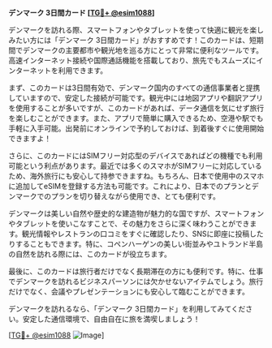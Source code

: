 **デンマーク 3日間カード [[TG💪+ @esim1088](https://t.me/s/esim1088)]**

デンマークを訪れる際、スマートフォンやタブレットを使って快適に観光を楽しみたい方には「デンマーク 3日間カード」がおすすめです！このカードは、短期間でデンマークの主要都市や観光地を巡る方にとって非常に便利なツールです。高速インターネット接続や国際通話機能を搭載しており、旅先でもスムーズにインターネットを利用できます。

まず、このカードは3日間有効で、デンマーク国内のすべての通信事業者と提携していますので、安定した接続が可能です。観光中には地図アプリや翻訳アプリを使用することが多いですが、このカードがあれば、データ通信を気にせず旅行を楽しむことができます。また、アプリで簡単に購入できるため、空港や駅でも手軽に入手可能。出発前にオンラインで予約しておけば、到着後すぐに使用開始できますよ！

さらに、このカードにはSIMフリー対応型のデバイスであればどの機種でも利用可能という利点があります。最近では多くのスマホがSIMフリーに対応しているため、海外旅行にも安心して持参できますね。もちろん、日本で使用中のスマホに追加してeSIMを登録する方法も可能です。これにより、日本でのプランとデンマークでのプランを切り替えながら使用でき、とても便利です。

デンマークは美しい自然や歴史的な建造物が魅力的な国ですが、スマートフォンやタブレットを使いこなすことで、その魅力をさらに深く味わうことができます。観光情報やレストランの口コミをすぐに確認したり、SNSに即座に投稿したりすることもできます。特に、コペンハーゲンの美しい街並みやユトランド半島の自然を訪れる際には、このカードが役立ちます。

最後に、このカードは旅行者だけでなく長期滞在の方にも便利です。特に、仕事でデンマークを訪れるビジネスパーソンには欠かせないアイテムでしょう。旅行だけでなく、会議やプレゼンテーションにも安心して臨むことができます。

デンマークを訪れるなら、「デンマーク 3日間カード」を利用してみてください。安定した通信環境で、自由自在に旅を満喫しましょう！

[[TG💪+ @esim1088](https://t.me/s/esim1088) ![Image](https://i.postimg.cc/Y0z9fWf4/image.png)]